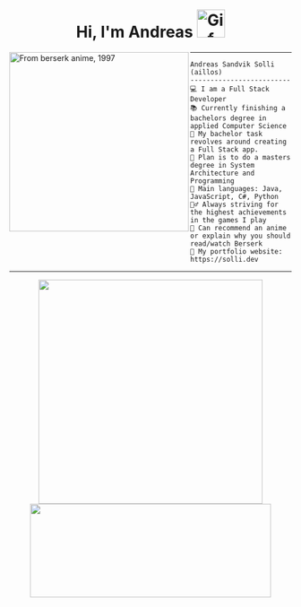 <h1 align="center"> Hi, I'm Andreas <img src="https://media4.giphy.com/media/v1.Y2lkPTc5MGI3NjExcTZ3b3FheDQ5MXNnOG1rb2Q5Z3pnYThjY2Z1a2kzMXZtanhqdjI2YSZlcD12MV9pbnRlcm5hbF9naWZfYnlfaWQmY3Q9cw/8D3Gf3h56UaFa1Iwx2/giphy.gif" width="50" alt="Gif made by me, 2017" /> </h1>

<img align="left" src="https://i.imgur.com/JHeol73.png" alt="From berserk anime, 1997" width="320" />
<hr>

```
Andreas Sandvik Solli (aillos)
-------------------------
💻 I am a Full Stack Developer
📚 Currently finishing a bachelors degree in applied Computer Science
🔭 My bachelor task revolves around creating a Full Stack app.
📝 Plan is to do a masters degree in System Architecture and Programming
🌟 Main languages: Java, JavaScript, C#, Python
🧗‍♂️ Always striving for the highest achievements in the games I play
💬 Can recommend an anime or explain why you should read/watch Berserk
🔗 My portfolio website: https://solli.dev
```
<hr>

<div align="center" >
  <picture>
    <source
      srcset="https://github-readme-stats-aillos-projects.vercel.app/api?username=aillos&show_icons=true&theme=github_dark"
      media="(prefers-color-scheme: dark)" width="400px"
    />
    <source
      srcset="https://github-readme-stats-aillos-projects.vercel.app/api?username=aillos&show_icons=true"
      media="(prefers-color-scheme: light), (prefers-color-scheme: no-preference)" width="400px"
    />
    <img src="https://github-readme-stats-aillos-projects.vercel.app/api?username=aillos&show_icons=true" width="400px" />
  </picture>
  
  <picture>
    <source
      srcset="https://github-readme-stats-git-dependabot-npman-374823-aillos-projects.vercel.app/api/top-langs/?username=aillos&layout=compact&theme=github_dark&langs_count=12&hide_progress=true&card_width=400"
      media="(prefers-color-scheme: dark)"  height="167px" width="430px"
    />
    <source
      srcset="https://github-readme-stats-git-dependabot-npman-374823-aillos-projects.vercel.app/api/top-langs/?username=aillos&layout=compact&langs_count=12&hide_progress=true"
      media="(prefers-color-scheme: light), (prefers-color-scheme: no-preference)"  height="167px" width="430px"
    />
    <img src="https://github-readme-stats-git-dependabot-npman-374823-aillos-projects.vercel.app/api/top-langs/?username=aillos&layout=compact&langs_count=12&hide_progress=true"  height="167px" width="430px"/>
  </picture>
</div>

